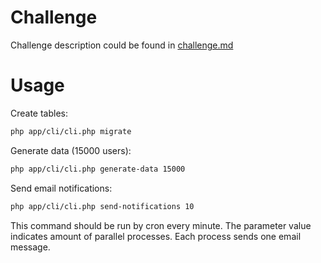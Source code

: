 # Challenge

Challenge description could be found in [challenge.md](challenge.md)

# Usage

Create tables:

```bash
php app/cli/cli.php migrate
```

Generate data (15000 users):

```bash
php app/cli/cli.php generate-data 15000
```

Send email notifications:
```bash
php app/cli/cli.php send-notifications 10
```
This command should be run by cron every minute.
The parameter value indicates amount of parallel processes.
Each process sends one email message.
